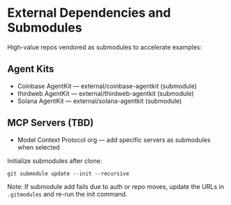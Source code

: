 # External Dependencies and Submodules

High-value repos vendored as submodules to accelerate examples:

## Agent Kits
- Coinbase AgentKit — external/coinbase-agentkit (submodule)
- thirdweb AgentKit — external/thirdweb-agentkit (submodule)
- Solana AgentKit — external/solana-agentkit (submodule)

## MCP Servers (TBD)
- Model Context Protocol org — add specific servers as submodules when selected

Initialize submodules after clone:
```
git submodule update --init --recursive
```

Note: If submodule add fails due to auth or repo moves, update the URLs in `.gitmodules` and re-run the init command.
